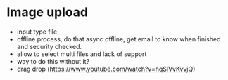 # Image upload

- input type file
- offline process, do that async offline, get email to know when finished and security checked.
- allow to select multi files and lack of support
- way to do this without it?
- drag drop (https://www.youtube.com/watch?v=hqSlVvKvvjQ)